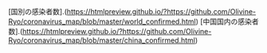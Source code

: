 [国別の感染者数].(https://htmlpreview.github.io/?https://github.com/Olivine-Ryo/coronavirus_map/blob/master/world_confirmed.html)
[中国国内の感染者数].(https://htmlpreview.github.io/?https://github.com/Olivine-Ryo/coronavirus_map/blob/master/china_confirmed.html)
